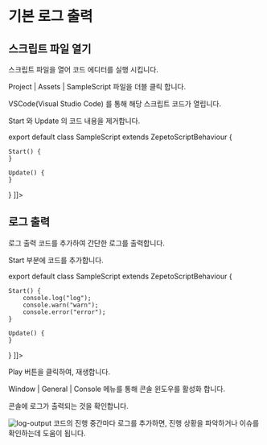# 기본 로그 출력

## 스크립트 파일 열기
스크립트 파일을 열어 코드 에디터를 실행 시킵니다.

<procedure title="코드 에디터 실행">
<step>
<p> <ui-path>Project | Assets | SampleScript</ui-path> 파일을 더블 클릭 합니다. </p>
</step>
<step>
<p> <control>VSCode(Visual Studio Code)</control> 를 통해 해당 스크립트 코드가 열립니다.</p>
</step>
<step>
<p> <emphasis>Start</emphasis> 와 <emphasis>Update</emphasis> 의 코드 내용을 제거합니다.</p>
<code-block lang="typescript">
<![CDATA[
import { ZepetoScriptBehaviour } from 'ZEPETO.Script'

export default class SampleScript extends ZepetoScriptBehaviour {

    Start() {    
    }

    Update() {
    }

}
]]>
</code-block>
</step>
</procedure>

## 로그 출력
로그 출력 코드를 추가하여 간단한 로그를 출력합니다.

<procedure title="기본 로그 출력">
<step>
<p><emphasis>Start</emphasis> 부분에 코드를 추가합니다.</p>
<code-block lang="typescript">
<![CDATA[
import { ZepetoScriptBehaviour } from 'ZEPETO.Script'

export default class SampleScript extends ZepetoScriptBehaviour {

    Start() {    
        console.log("log");
        console.warn("warn");
        console.error("error");
    }

    Update() {
    }

}
]]>
</code-block>
</step>
<step>
<p><control>Play</control> 버튼을 클릭하여, 재생합니다.</p>
</step>
<step>
<p><ui-path>Window | General | Console</ui-path> 메뉴를 통해 콘솔 윈도우를 활성화 합니다.</p>
</step>
<step>
<p>콘솔에 로그가 출력되는 것을 확인합니다.</p>
<img src="log-output.png" alt="log-output" border-effect="line" />
<tip>코드의 진행 중간마다 로그를 추가하면, 진행 상황을 파악하거나 이슈를 확인하는데 도움이 됩니다.</tip>
</step>
</procedure>